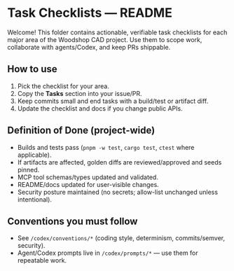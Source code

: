 # Task Checklists — README

Welcome! This folder contains actionable, verifiable task checklists for each major area of the Woodshop CAD project.
Use them to scope work, collaborate with agents/Codex, and keep PRs shippable.

## How to use
1) Pick the checklist for your area.
2) Copy the **Tasks** section into your issue/PR.
3) Keep commits small and end tasks with a build/test or artifact diff.
4) Update the checklist and docs if you change public APIs.

## Definition of Done (project-wide)
- Builds and tests pass (`pnpm -w test`, `cargo test`, `ctest` where applicable).
- If artifacts are affected, golden diffs are reviewed/approved and seeds pinned.
- MCP tool schemas/types updated and validated.
- README/docs updated for user-visible changes.
- Security posture maintained (no secrets; allow-list unchanged unless intentional).

## Conventions you must follow
- See `/codex/conventions/*` (coding style, determinism, commits/semver, security).
- Agent/Codex prompts live in `/codex/prompts/*` — use them for repeatable work.
